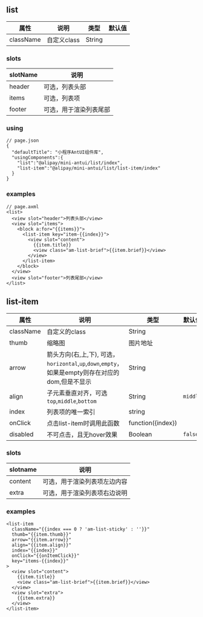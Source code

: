 ## list
| 属性 | 说明 | 类型 | 默认值 |
|----|----|----|----|
|className| 自定义class | String| |

### slots
|slotName | 说明 |
|----|----|
|header | 可选，列表头部|
|items | 可选，列表项|
|footer | 可选，用于渲染列表尾部|

### using

```
// page.json
{
  "defaultTitle": "小程序AntUI组件库",
  "usingComponents":{
    "list":"@alipay/mini-antui/list/index",
    "list-item":"@alipay/mini-antui/list/list-item/index"
  }
}
```

### examples

```axml
// page.axml
<list>
  <view slot="header">列表头部</view>
  <view slot="items">
    <block a:for="{{items}}">
      <list-item key="item-{{index}}">
        <view slot="content">
          {{item.title}}
          <view class="am-list-brief">{{item.brief}}</view>
        </view>
      </list-item>
    </block>
  </view>
  <view slot="footer">列表尾部</view>
</list>
```

## list-item

| 属性 | 说明 | 类型 | 默认值 |
|----|----|----|----|
|className| 自定义的class | String| |
|thumb| 缩略图 | 图片地址 |  |
|arrow| 箭头方向(右,上,下), 可选，`horizontal`,`up`,`down`,`empty`，如果是empty则存在对应的dom,但是不显示 | String | |
|align| 子元素垂直对齐，可选`top`,`middle`,`bottom` | String | `middle` |
|index| 列表项的唯一索引| string | |
|onClick| 点击list-item时调用此函数 | function({index}) | |
|disabled| 不可点击，且无hover效果 | Boolean | `false` |

### slots

| slotname | 说明 |
|----|----|
|content | 可选，用于渲染列表项左边内容|
|extra | 可选，用于渲染列表项右边说明|

### examples

```axml
<list-item
  className="{{index === 0 ? 'am-list-sticky' : ''}}"
  thumb="{{item.thumb}}"
  arrow="{{item.arrow}}"
  align="{{item.align}}"
  index="{{index}}"
  onClick="{{onItemClick}}"
  key="items-{{index}}"
>
  <view slot="content">
    {{item.title}}
    <view class="am-list-brief">{{item.brief}}</view>
  </view>
  <view slot="extra">
    {{item.extra}}
  </view>
</list-item>

```
